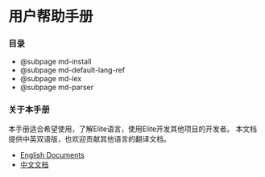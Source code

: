 用户帮助手册
==============


### 目录

- @subpage md-install
- @subpage md-default-lang-ref
- @subpage md-lex
- @subpage md-parser


### 关于本手册 ### 

本手册适合希望使用，了解Elite语言，使用Elite开发其他项目的开发者。
本文档提供中英双语版，也欢迎贡献其他语言的翻译文档。

- [English Documents](../index.html)
- [中文文档](#)
